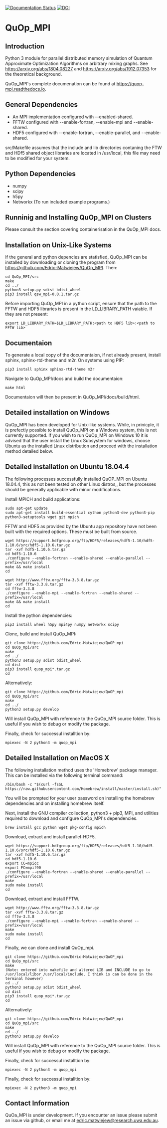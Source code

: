 [![Documentation Status](https://readthedocs.org/projects/quop-mpi/badge/?version=latest)](https://quop-mpi.readthedocs.io/en/latest/?badge=latest) [![DOI](https://zenodo.org/badge/233372703.svg)](https://zenodo.org/badge/latestdoi/233372703)


# QuOp_MPI

## Introduction

Python 3 module for parallel distributed memory simulation of Quantum Approximate Optimization Algorithms on arbitrary mixing graphs. See https://arxiv.org/abs/1804.08227 and https://arxiv.org/abs/1912.07353 for the theoretical background.

QuOp_MPI's complete documenation can be found at https://quop-mpi.readthedocs.io.

## General Dependencies

+ An MPI implementation configured with --enabled-shared.
+ FFTW configured with --enable-fortran, --enable-mpi and --enable-shared.
+ HDF5 configured with --enable-fortran, --enable-parallel, and --enable-shared.

src/Makefile assumes that the include and lib directories contaning the FTW and HDf5 shared object libraries are located in /usr/local, this file may need to be modified for your system.

## Python Dependencies

+ numpy
+ scipy
+ h5py
+ Networkx (To run included example programs.)

## Runninig and Installing QuOp_MPI on Clusters

Please consult the section covering containerisation in the QuOp_MPI docs.

## Installation on Unix-Like Systems

If the general and python depencies are statisfied, QuOp_MPI can be installed by downloading or cloning the program from https://github.com/Edric-Matwiejew/QuOp_MPI. Then:

    cd QuOp_MPI/src
    make
    cd ../
    python3 setup.py sdist bdist_wheel
    pip3 install qsw_mpi-0.0.1.tar.gz

Before importing QuOp_MPI in a python script, ensure that the path to the FFTW and HDF5 libraries is present in the LD_LIBRARY_PATH vaiable. If they are not present:

    export LD_LIBRARY_PATH=$LD_LIBRARY_PATH:<path to HDF5 lib>:<path to FFTW lib>

## Documentaion
To generate a local copy of the documentaion, if not already present, install sphinx, sphinx-rtd-theme and m2r. On systems using PIP:

    pip3 install sphinx sphinx-rtd-theme m2r

Navigate to QuOp_MPI/docs and build the documentaion:

    make html

Documentaion will then be present in QuOp_MPI/docs/build/html.

## Detailed installation on Windows

QuOp_MPI has been developed for Unix-like systems. While, in prinicple, it is prefectly possible to install QuOp_MPI on a Windows system, this is not currently supported. If you wish to run QuOp_MPI on Windows 10 it is advised that the user install the Linux Subsystem for windows, choose Ubuntu as the installed Linux distribution and proceed with the installation method detailed below.

## Detailed installation on Ubuntu 18.04.4

The following processes successfully installed QuOP_MPI on Ubuntu 18.04.4, this as not been tested on other Linux distros,, but the processes should be generally applicable with minor modifications.

Install MPICH and build applications:

    sudo apt-get update
    sudo apt-get install build-essential cython python3-dev python3-pip python3-setuptools wget git mpich

FFTW and HDF5 as provided by the Ubuntu app repository have not been built with the required options. These must be built from source.

    wget https://support.hdfgroup.org/ftp/HDF5/releases/hdf5-1.10/hdf5-1.10.6/src/hdf5-1.10.6.tar.gz
    tar -xvf hdf5-1.10.6.tar.gz
    cd hdf5-1.10.6
    ./configure --enable-fortran --enable-shared --enable-parallel --prefix=/usr/local
    make && make install
    cd

    wget http://www.fftw.org/fftw-3.3.8.tar.gz
    tar -xvf fftw-3.3.8.tar.gz
    cd fftw-3.3.8
    ./configure --enable-mpi --enable-fortran --enable-shared --prefix=/usr/local
    make && make install
    cd

Install the python dependencies:

    pip3 install wheel h5py mpi4py numpy networkx scipy

Clone, build and install QuOp_MPI:

    git clone https://github.com/Edric-Matwiejew/QuOP_mpi
    cd QuOp_mpi/src
    make
    cd ../
    python3 setup.py sdist bdist_wheel
    cd dist
    pip3 install quop_mpi*.tar.gz
    cd

Alternatively:

    git clone https://github.com/Edric-Matwiejew/QuOP_mpi
    cd QuOp_mpi/src
    make
    cd ../
    python3 setup.py develop

Will install QuOp_MPI with reference to the QuOp_MPI source folder. This is useful if you wish to debug or modify the package.

Finally, check for successul installtion by:

    mpiexec -N 2 python3 -m quop_mpi

## Detailed Installation on MacOS X

The following installation method uses the 'Homebrew' package manager. This can be installed via the following terminal command:

    /bin/bash -c "$(curl -fsSL https://raw.githubusercontent.com/Homebrew/install/master/install.sh)"

You will be prompted for your user password on installing the homebrew dependencies and on installing homebrew itself.

Next, install the GNU compiler collection, python3 + pip3, MPI, and utilities required to download and configure QuOp_MPI's dependencies.

    brew install gcc python wget pkg-config mpich

Download, extract and install parallel-HDF5.

    wget https://support.hdfgroup.org/ftp/HDF5/releases/hdf5-1.10/hdf5-1.10.6/src/hdf5-1.10.6.tar.gz
    tar -xvf hdf5-1.10.6.tar.gz
    cd hdf5-1.10.6
    export CC=mpicc
    export FC=mpif90
    ./configure --enable-fortran --enable-shared --enable-parallel --prefix=/usr/local
    make
    sudo make install
    cd

Download, extract and install FFTW.

    wget http://www.fftw.org/fftw-3.3.8.tar.gz
    tar -xvf fftw-3.3.8.tar.gz
    cd fftw-3.3.8
    ./configure --enable-mpi --enable-fortran --enable-shared --prefix=/usr/local
    make
    sudo make install
    cd

Finally, we can clone and install QuOp_mpi.

    git clone https://github.com/Edric-Matwiejew/QuOP_mpi
    cd QuOp_mpi/src
    make
    (Note: entered into makefile and altered LIB and INCLUDE to go to /usr/local/libor /usr/local/include. I think is can be done in the terminal however)
    cd ../
    python3 setup.py sdist bdist_wheel
    cd dist
    pip3 install quop_mpi*.tar.gz
    cd

Alternatively:

    git clone https://github.com/Edric-Matwiejew/QuOP_mpi
    cd QuOp_mpi/src
    make
    cd ../
    python3 setup.py develop

Will install QuOp_MPI with reference to the QuOp_MPI source folder. This is useful if you wish to debug or modify the package.

Finally, check for successul installtion by:

    mpiexec -N 2 python3 -m quop_mpi


Finally, check for successul installtion by:

    mpiexec -N 2 python3 -m quop_mpi

## Contact Information

QuOa_MPI is under development. If you encounter an issue please submit an issue via github, or email me at edric.matwiejew@research.uwa.edu.au.

